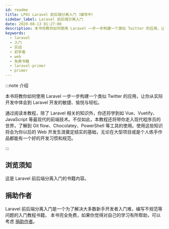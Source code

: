 ```yaml
---
id: readme
title: LP01 Laravel 前后端分离入门（编写中）
sidebar_label: Laravel 前后端分离入门
date: 2020-08-13 01:27:00
description: 本书将教你如何使用 Laravel 一步一步构建一个类似 Twitter 的应用，让你从实际开发中体会到 Laravel 开发的敏捷、愉悦与轻松。
keywords:
  - laravel
  - 入门
  - 实战
  - 初学者
  - web
  - 免费书籍
  - laravel-primer
  - primer
---
```


:::note 介绍

本书将教你如何使用 Laravel 一步一步构建一个类似 Twitter 的应用，让你从实际开发中体会到 Laravel 开发的敏捷、愉悦与轻松。

通过阅读本教程，除了 Laravel 相关的知识外，你还将学到如 Vue、Vuetify、JavaScript 等最现代的前端技术。不仅如此，本教程还将带你走入现代程序员的世界，了解到 Git flow、Chocolatey、PowerShell 等工具的使用。使用这些知识将会为你以后的 Web 开发生涯奠定结实的基础，无论在大型项目或是个人练手作品都能有一个好的开发习惯和规范。 

:::

## 浏览须知

这是 Laravel 前后端分离入门的书籍内容。

## 捐助作者

Laravel 前后端分离入门是一个为了解决大多数新手开发者入门难，编写不规范等问题的入门教程书籍， 本书完全免费，如果你觉得对自己的学习有所帮助，可以考虑 [捐助作者](chapter-1/1-4-donate)。
